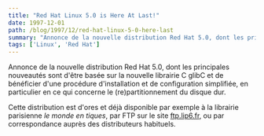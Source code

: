 ```yaml
---
title: "Red Hat Linux 5.0 is Here At Last!"
date: 1997-12-01
path: /blog/1997/12/red-hat-linux-5-0-here-last
summary: "Annonce de la nouvelle distribution Red Hat 5.0, dont les principales nouveautés sont d'être basée sur la nouvelle librairie C glibC et de bénéficier d'une procédure d'installation et de configuration simplifiée, en particulier en ce qui concerne le (re)partitionnement du disque dur."
tags: ['Linux', 'Red Hat']
---
```


<P>
Annonce de la nouvelle distribution Red Hat 5.0, dont les principales
nouveautés sont d'être basée sur la nouvelle librairie C glibC et de
bénéficier d'une procédure d'installation et de configuration simplifiée,
en particulier en ce qui concerne le (re)partitionnement du disque dur.
</P>

<P>
Cette distribution est d'ores et déjà disponible par exemple à la
librairie parisienne <EM>le monde en tiques</EM>, par FTP
sur le site <A HREF="ftp://ftp.lip6.fr/pub3/linux/distributions/redhat/redhat-5.0/">ftp.lip6.fr</A>, ou par correspondance auprès des distributeurs habituels.
</P>


